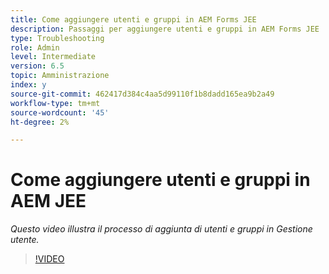 ```yaml
---
title: Come aggiungere utenti e gruppi in AEM Forms JEE
description: Passaggi per aggiungere utenti e gruppi in AEM Forms JEE
type: Troubleshooting
role: Admin
level: Intermediate
version: 6.5
topic: Amministrazione
index: y
source-git-commit: 462417d384c4aa5d99110f1b8dadd165ea9b2a49
workflow-type: tm+mt
source-wordcount: '45'
ht-degree: 2%

---
```



# Come aggiungere utenti e gruppi in AEM JEE

*Questo video illustra il processo di aggiunta di utenti e gruppi in Gestione utente.*

>[!VIDEO](https://video.tv.adobe.com/v/335485?quality=9&learn=on)

